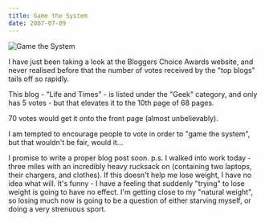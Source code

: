```yaml
---
title: Game the System
date: 2007-07-09
---
```


![Game the System](https://source.unsplash.com/jpkvklXwt98/1600x900)

I have just been taking a look at the Bloggers Choice Awards website, and never realised before that the number of votes received by the "top blogs" tails off so rapidly.

This blog - "Life and Times" - is listed under the "Geek" category, and only has 5 votes - but that elevates it to the 10th page of 68 pages.

70 votes would get it onto the front page (almost unbelievably).

I am tempted to encourage people to vote in order to "game the system", but that wouldn't be fair, would it...

I promise to write a proper blog post soon. p.s. I walked into work today - three miles with an incredibly heavy rucksack on (containing two laptops, their chargers, and clothes). If this doesn't help me lose weight, I have no idea what will. It's funny - I have a feeling that suddenly "trying" to lose weight is going to have no effect. I'm getting close to my "natural weight", so losing much now is going to be a question of either starving myself, or doing a very strenuous sport.